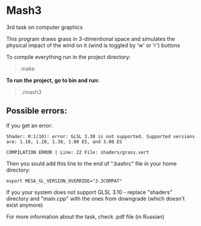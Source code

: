 # Mash3
3rd task on computer graphics

This program draws grass in 3-dimentional space and simulates the physical impact of the wind on it (wind is toggled by 'w' or 'r')
buttons

To compile everything run in the project directory:

> make

__To run the project, go to bin and run:__

> ./mash3 

## Possible errors:

If you get an error:
```
Shader: 0:1(10): error: GLSL 3.30 is not supported. Supported versions are: 1.10, 1.20, 1.30, 1.00 ES, and 3.00 ES

COMPILATION ERROR | Line: 22 File: shaders/grass.vert
```
Then you sould add this line to the end of ".bashrc" file in your home directory:
```
export MESA_GL_VERSION_OVERRIDE="3.3COMPAT"
```

If you your system does not support GLSL 3.10 - replace "shaders" directory and "main.cpp" with the ones from downgrade (which doesn't exist anymore)

For more information about the task, check .pdf file (in Russian)
